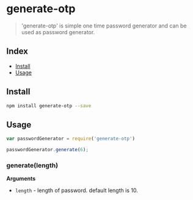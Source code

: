 # generate-otp

> 'generate-otp' is simple one time password generator and can be used as password generator.


## Index
* [Install](#install)
* [Usage](#usage)


## Install

```bash
npm install generate-otp --save
```

## Usage

```js
var passwordGenerator = require('generate-otp')

passwordGenerator.generate(6); 

```
### generate(length)

**Arguments**

* `length` - length of password. default length is 10.

